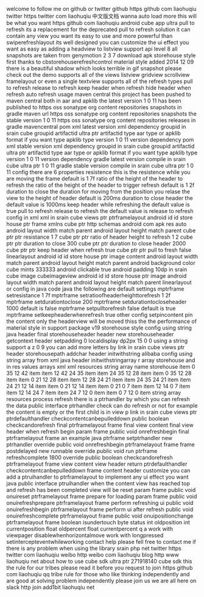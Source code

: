 welcome to follow me on github or twitter github https github com liaohuqiu twitter https twitter com liaohuqiu 中文版文档 wanna auto load more this will be what you want https github com liaohuqiu android cube app ultra pull to refresh its a replacement for the deprecated pull to refresh solution it can contain any view you want its easy to use and more powerful than swiperefreshlayout its well designed you can customize the ui effect you want as easy as adding a headview to listview support api level 8 all snapshots are taken from genymotion 2 3 7 download apk storehouse style first thanks to cbstorehouserefreshcontrol material style added 2014 12 09 there is a beautiful shadow which looks terrible in gif snapshot please check out the demo supports all of the views listview gridview scrollview framelayout or even a single textview supports all of the refresh types pull to refresh release to refresh keep header when refresh hide header when refresh auto refresh usage maven central this project has been pushed to maven central both in aar and apklib the latest version 1 0 11 has been published to https oss sonatype org content repositories snapshots in gradle maven url https oss sonatype org content repositories snapshots the stable version 1 0 11 https oss sonatype org content repositories releases in gradle mavencentral pom xml latest version xml dependency groupid in srain cube groupid artifactid ultra ptr artifactid type aar type or apklib format if you want type apklib type version 1 0 11 version dependency pom xml stable version xml dependency groupid in srain cube groupid artifactid ultra ptr artifactid type aar type or apklib format if you want type apklib type version 1 0 11 version dependency gradle latest version compile in srain cube ultra ptr 1 0 11 gradle stable version compile in srain cube ultra ptr 1 0 11 config there are 6 properties resistence this is the resistence while you are moving the frame default is 1 7f ratio of the height of the header to refresh the ratio of the height of the header to trigger refresh default is 1 2f duration to close the duration for moving from the position you relase the view to the height of header default is 200ms duration to close header the default value is 1000ms keep header while refreshing the default value is true pull to refresh release to refresh the default value is release to refresh config in xml xml in srain cube views ptr ptrframelayout android id id store house ptr frame xmlns cube ptr http schemas android com apk res auto android layout width match parent android layout height match parent cube ptr ptr resistance 1 7 cube ptr ptr ratio of header height to refresh 1 2 cube ptr ptr duration to close 300 cube ptr ptr duration to close header 2000 cube ptr ptr keep header when refresh true cube ptr ptr pull to fresh false linearlayout android id id store house ptr image content android layout width match parent android layout height match parent android background color cube mints 333333 android clickable true android padding 10dp in srain cube image cubeimageview android id id store house ptr image android layout width match parent android layout height match parent linearlayout or config in java code java the following are default settings mptrframe setresistance 1 7f mptrframe setratioofheaderheighttorefresh 1 2f mptrframe setdurationtoclose 200 mptrframe setdurationtocloseheader 1000 default is false mptrframe setpulltorefresh false default is true mptrframe setkeepheaderwhenrefresh true other config setpincontent pin the content only the headerview will be moved thiss the the performance of material style in support package v19 storehouse style config using string java header final storehouseheader header new storehouseheader getcontext header setpadding 0 localdisplay dp2px 15 0 0 using a string support a z 0 9 you can add more letters by link in srain cube views ptr header storehousepath addchar header initwithstring alibaba config using string array from xml java header initwithstringarray r array storehouse and in res values arrays xml xml resources string array name storehouse item 0 35 12 42 item item 12 42 24 35 item item 24 35 12 28 item item 0 35 12 28 item item 0 21 12 28 item item 12 28 24 21 item item 24 35 24 21 item item 24 21 12 14 item item 0 21 12 14 item item 0 21 0 7 item item 12 14 0 7 item item 12 14 24 7 item item 24 7 12 0 item item 0 7 12 0 item string array resources process refresh there is a ptrhandler by which you can refresh the data public interface ptrhandler check can do refresh or not for example the content is empty or the first child is in view p link in srain cube views ptr ptrdefaulthandler checkcontentcanbepulleddown public boolean checkcandorefresh final ptrframelayout frame final view content final view header when refresh begin param frame public void onrefreshbegin final ptrframelayout frame an example java ptrframe setptrhandler new ptrhandler override public void onrefreshbegin ptrframelayout frame frame postdelayed new runnable override public void run ptrframe refreshcomplete 1800 override public boolean checkcandorefresh ptrframelayout frame view content view header return ptrdefaulthandler checkcontentcanbepulleddown frame content header customize you can add a ptruihandler to ptrframelayout to implement any ui effect you want java public interface ptruihandler when the content view has reached top and refresh has been completed view will be reset param frame public void onuireset ptrframelayout frame prepare for loading param frame public void onuirefreshprepare ptrframelayout frame perform refreshing ui public void onuirefreshbegin ptrframelayout frame perform ui after refresh public void onuirefreshcomplete ptrframelayout frame public void onuipositionchange ptrframelayout frame boolean isundertouch byte status int oldposition int currentposition float oldpercent float currentpercent q a work with viewpager disablewhenhorizontalmove work with longpressed setintercepteventwhileworking contact help please fell free to contact me if there is any problem when using the library srain php net twitter https twitter com liaohuqiu weibo http weibo com liaohuqiu blog http www liaohuqiu net about how to use cube sdk ultra ptr 271918140 cube sdk this the rule for our tribes please read it before you request to join https github com liaohuqiu qq tribe rule for those who like thinking independently and are good at solving problem independently please join us we are all here on slack http join add1bit liaohuqiu net